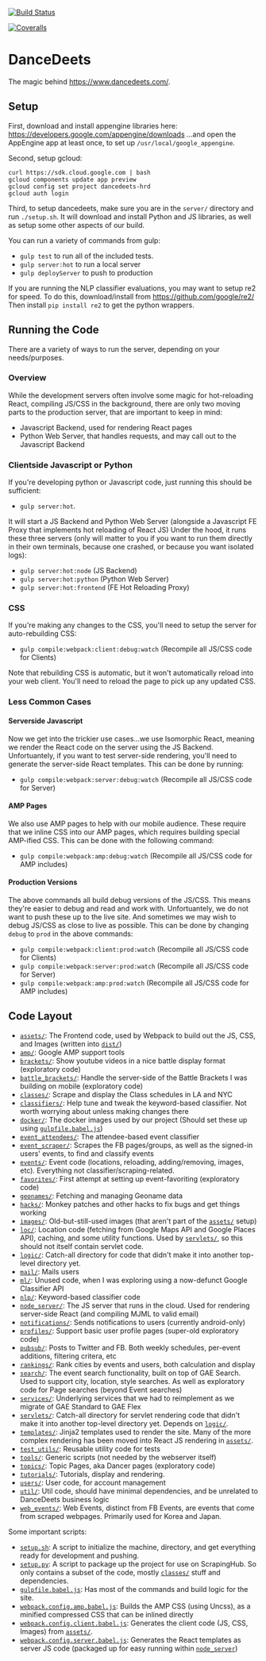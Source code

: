 [![Build Status](https://travis-ci.org/mikelambert/dancedeets-monorepo.svg?branch=master)](https://travis-ci.org/mikelambert/dancedeets-monorepo)

[![Coveralls](https://coveralls.io/repos/mikelambert/dancedeets/badge.svg?branch=master&service=github)](https://coveralls.io/github/mikelambert/dancedeets?branch=master)

# DanceDeets

The magic behind <https://www.dancedeets.com/>.

## Setup

First, download and install appengine libraries here:
<https://developers.google.com/appengine/downloads>
...and open the AppEngine app at least once, to set up `/usr/local/google_appengine`.

Second, setup gcloud:
```
curl https://sdk.cloud.google.com | bash
gcloud components update app preview
gcloud config set project dancedeets-hrd
gcloud auth login
```

Third, to setup dancedeets, make sure you are in the `server/` directory and run `./setup.sh`. It will download and install Python and JS libraries, as well as setup some other aspects of our build.

You can run a variety of commands from gulp:
- `gulp test` to run all of the included tests.
- `gulp server:hot` to run a local server
- `gulp deployServer` to push to production

If you are running the NLP classifier evaluations, you may want to setup re2 for speed.
To do this, download/install from <https://github.com/google/re2/>
Then install `pip install re2` to get the python wrappers.

## Running the Code

There are a variety of ways to run the server, depending on your needs/purposes.

### Overview

While the development servers often involve some magic for hot-reloading React, compiling JS/CSS in the background, there are only two moving parts to the production server, that are important to keep in mind:
- Javascript Backend, used for rendering React pages
- Python Web Server, that handles requests, and may call out to the Javascript Backend

### Clientside Javascript or Python
If you're developing python or Javascript code, just running this should be sufficient:
- `gulp server:hot`.

It will start a JS Backend and Python Web Server (alongside a Javascript FE Proxy that implements hot reloading of React JS)
Under the hood, it runs these three servers (only will matter to you if you want to run them directly in their own terminals, because one crashed, or because you want isolated logs):
- `gulp server:hot:node` (JS Backend)
- `gulp server:hot:python` (Python Web Server)
- `gulp server:hot:frontend` (FE Hot Reloading Proxy)

### CSS
If you're making any changes to the CSS, you'll need to setup the server for auto-rebuilding CSS:
- `gulp compile:webpack:client:debug:watch` (Recompile all JS/CSS code for Clients)

Note that rebuilding CSS is automatic, but it won't automatically reload into your web client. You'll need to reload the page to pick up any updated CSS.

### Less Common Cases
#### Serverside Javascript
Now we get into the trickier use cases...we use Isomorphic React, meaning we render the React code on the server using the JS Backend.
Unfortuantely, if you want to test server-side rendering, you'll need to generate the server-side React templates. This can be done by running:
- `gulp compile:webpack:server:debug:watch` (Recompile all JS/CSS code for Server)

#### AMP Pages
We also use AMP pages to help with our mobile audience. These require that we inline CSS into our AMP pages, which requires building special AMP-ified CSS. This can be done with the following command:
- `gulp compile:webpack:amp:debug:watch` (Recompile all JS/CSS code for AMP includes)

#### Production Versions
The above commands all build debug versions of the JS/CSS. This means they're easier to debug and read and work with. Unfortuantely, we do not want to push these up to the live site. And sometimes we may wish to debug JS/CSS as close to live as possible. This can be done by changing `debug` to `prod` in the above commands:
- `gulp compile:webpack:client:prod:watch` (Recompile all JS/CSS code for Clients)
- `gulp compile:webpack:server:prod:watch` (Recompile all JS/CSS code for Server)
- `gulp compile:webpack:amp:prod:watch` (Recompile all JS/CSS code for AMP includes)


## Code Layout

- [`assets/`](assets): The Frontend code, used by Webpack to build out the JS, CSS, and Images (written into [`dist/`](dist))
- [`amp/`](amp): Google AMP support tools
- [`brackets/`](brackets): Show youtube videos in a nice battle display format (exploratory code)
- [`battle_brackets/`](battle_brackets): Handle the server-side of the Battle Brackets I was building on mobile (exploratory code)
- [`classes/`](classes): Scrape and display the Class schedules in LA and NYC
- [`classifiers/`](classifiers): Help tune and tweak the keyword-based classifier. Not worth worrying about unless making changes there
- [`docker/`](docker): The docker images used by our project (Should set these up using [`gulpfile.babel.js`](gulpfile.babel.js))
- [`event_attendees/`](event_attendees): The attendee-based event classifier
- [`event_scraper/`](event_scraper): Scrapes the FB pages/groups, as well as the signed-in users' events, to find and classify events
- [`events/`](events): Event code (locations, reloading, adding/removing, images, etc). Everything not classifier/scraping-related.
- [`favorites/`](favorites): First attempt at setting up event-favoriting (exploratory code)
- [`geonames/`](geonames): Fetching and managing Geoname data
- [`hacks/`](hacks): Monkey patches and other hacks to fix bugs and get things working
- [`images/`](images): Old-but-still-used images (that aren't part of the [`assets/`](assets) setup)
- [`loc/`](loc): Location code (fetching from Google Maps API and Google Places API), caching, and some utility functions. Used by [`servlets/`](servlets), so this should not itself contain servlet code.
- [`logic/`](logic): Catch-all directory for code that didn't make it into another top-level directory yet.
- [`mail/`](mail): Mails users
- [`ml/`](ml): Unused code, when I was exploring using a now-defunct Google Classifier API
- [`nlp/`](nlp): Keyword-based classifier code
- [`node_server/`](node_server): The JS server that runs in the cloud. Used for rendering server-side React (and compiling MJML to valid email)
- [`notifications/`](notifications): Sends notifications to users (currently android-only)
- [`profiles/`](profiles): Support basic user profile pages (super-old exploratory code)
- [`pubsub/`](pubsub): Posts to Twitter and FB. Both weekly schedules, per-event additions, filtering critera, etc
- [`rankings/`](rankings): Rank cities by events and users, both calculation and display
- [`search/`](search): The event search functionality, built on top of GAE Search. Used to support city, location, style searches. As well as exploratory code for Page searches (beyond Event searches)
- [`services/`](services): Underlying services that we had to reimplement as we migrate of GAE Standard to GAE Flex
- [`servlets/`](servlets): Catch-all directory for servlet rendering code that didn't make it into another top-level directory yet. Depends on [`logic/`](logic).
- [`templates/`](templates): Jinja2 templates used to render the site. Many of the more complex rendering has been moved into React JS rendering in [`assets/`](assets).
- [`test_utils/`](test_utils): Reusable utility code for tests
- [`tools/`](tools): Generic scripts (not needed by the webserver itself)
- [`topics/`](topics): Topic Pages, aka Dancer pages (exploratory code)
- [`tutorials/`](tutorials): Tutorials, display and rendering.
- [`users/`](users): User code, for account management
- [`util/`](util): Util code, should have minimal dependencies, and be unrelated to DanceDeets business logic
- [`web_events/`](web_events): Web Events, distinct from FB Events, are events that come from scraped webpages. Primarily used for Korea and Japan.

Some important scripts:
- [`setup.sh`](setup.sh): A script to initialize the machine, directory, and get everything ready for development and pushing.
- [`setup.py`](setup.py): A script to package up the project for use on ScrapingHub. So only contains a subset of the code, mostly [`classes/`](classes/) stuff and dependencies.
- [`gulpfile.babel.js`](gulpfile.babel.js): Has most of the commands and build logic for the site.
- [`webpack.config.amp.babel.js`](webpack.config.amp.babel.js): Builds the AMP CSS (using Uncss), as a minified compressed CSS that can be inlined directly
- [`webpack.config.client.babel.js`](webpack.config.client.babel.js): Generates the client code (JS, CSS, Images) from [`assets/`](assets/).
- [`webpack.config.server.babel.js`](webpack.config.server.babel.js): Generates the React templates as server JS code (packaged up for easy running within [`node_server`](node_server))
